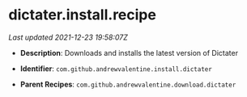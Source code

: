 # dictater.install.recipe

_Last updated 2021-12-23 19:58:07Z_

- **Description**: Downloads and installs the latest version of Dictater

- **Identifier**: `com.github.andrewvalentine.install.dictater`

- **Parent Recipes**: `com.github.andrewvalentine.download.dictater`